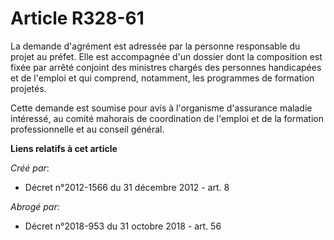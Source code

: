 # Article R328-61

La demande d'agrément est adressée par la personne responsable du projet au préfet. Elle est accompagnée d'un dossier dont la
composition est fixée par arrêté conjoint des ministres chargés des personnes handicapées et de l'emploi et qui comprend,
notamment, les programmes de formation projetés. 

Cette demande est soumise pour avis à l'organisme d'assurance maladie intéressé, au comité mahorais de coordination de
l'emploi et de la formation professionnelle et au conseil général.

**Liens relatifs à cet article**

_Créé par_:

  - Décret n°2012-1566 du 31 décembre 2012 - art. 8

_Abrogé par_:

  - Décret n°2018-953 du 31 octobre 2018 - art. 56

